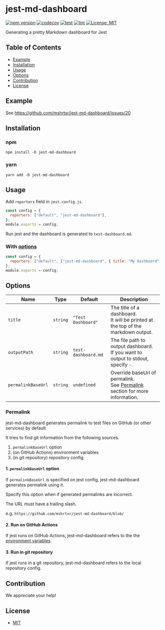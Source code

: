 # jest-md-dashboard

[![npm version](https://badge.fury.io/js/jest-md-dashboard.svg)](https://badge.fury.io/js/jest-md-dashboard)
[![codecov](https://codecov.io/gh/mshrtsr/jest-md-dashboard/branch/main/graph/badge.svg?token=K1X4K9S9UU)](https://codecov.io/gh/mshrtsr/jest-md-dashboard)
[![test](https://github.com/mshrtsr/jest-md-dashboard/actions/workflows/test.yml/badge.svg)](https://github.com/mshrtsr/jest-md-dashboard/actions/workflows/test.yml)
[![lint](https://github.com/mshrtsr/jest-md-dashboard/actions/workflows/lint.yml/badge.svg)](https://github.com/mshrtsr/jest-md-dashboard/actions/workflows/lint.yml)
[![License: MIT](https://img.shields.io/badge/License-MIT-yellow.svg)](LICENSE)

Generating a pretty Markdown dashboard for Jest

## Table of Contents

- [Example](#Example)
- [Installation](#Installation)
- [Usage](#Usage)
- [Options](#Options)
- [Contribution](#Contribution)
- [License](#License)

## Example

See https://github.com/mshrtsr/jest-md-dashboard/issues/20

## Installation

### npm

```shell
npm install -D jest-md-dashboard
```

### yarn

```shell
yarn add -D jest-md-dashboard
```

## Usage

Add `reporters` field in `jest.config.js`.

```js
const config = {
  reporters: ["default", "jest-md-dashboard"],
};
module.exports = config;
```

Run jest and the dashboard is generated to `test-dashboard.md`.

### With [options](#Options)

```js
const config = {
  reporters: ["default", ["jest-md-dashboard", { title: "My Dashboard" }]],
};
module.exports = config;
```

## Options

| Name               | Type     | Default             | Description                                                                                 |
| ------------------ | -------- | ------------------- | ------------------------------------------------------------------------------------------- |
| `title`            | `string` | `"Test Dashboard"`  | The title of a dashboard.<br>It will be printed at the top of the markdown output.          |
| `outputPath`       | `string` | `test-dashboard.md` | The file path to output dashboard.<br>If you want to output to stdout, specify `-`.         |
| `permalinkBaseUrl` | `string` | `undefined`         | Override baseUrl of permalink.<br>See [Permalink](#Permalink) section for more information. |

### Permalink

jest-md-dashboard generates permalink to test files on GitHub (or other services) by default.

It tries to find git information from the following sources.

1. `permalinkBaseUrl` option
2. (on GitHub Actions) environment variables
3. (in git repository) repository config

#### 1. `permalinkBaseUrl` option

If `permalinkBaseUrl` is specified on jest config, jest-md-dashboard generates permalink using it.

Specify this option when if generated permalinks are incorrect.

The URL must have a trailing slash.

e.g. `https://github.com/mshrtsr/jest-md-dashboard/blob/`

#### 2. Run on GitHub Actions

If jest runs on GitHub Actions, jest-md-dashboard refers to the the [environment variables](https://docs.github.com/ja/actions/learn-github-actions/environment-variables).

#### 3. Run in git repository

If jest runs in a git repository, jest-md-dashboard refers to the local repository config.

## Contribution

We appreciate your help!

## License

- [MIT](LICENSE)
